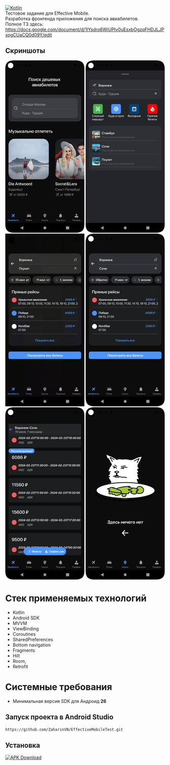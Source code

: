 [![Kotlin](https://img.shields.io/badge/Language-Kotlin-blue.svg)](https://kotlinlang.org)  
Тестовое задание для Effective Mobile.   
Разработка фронтенда приложения для поиска авиабилетов.      
Полное ТЗ здесь:   https://docs.google.com/document/d/1lYsdro6WiUPIv0uEsxbOgzqFHDJLJPxogCUaCQ0d09Y/edit         
## Скриншоты
<p float="left">
    <img src="https://github.com/ZaharinVN/EffectiveMobileTest/blob/master/Screenshot_1.png" width="250"> 
    <img src="https://github.com/ZaharinVN/EffectiveMobileTest/blob/master/Screenshot_2.png" width="250">
    <img src="https://github.com/ZaharinVN/EffectiveMobileTest/blob/master/Screen_recording_1.gif" width="250">
    <img src="https://github.com/ZaharinVN/EffectiveMobileTest/blob/master/Screenshot_3.png" width="250"> 
    <img src="https://github.com/ZaharinVN/EffectiveMobileTest/blob/master/Screenshot_4.png" width="250"> 
    <img src="https://github.com/ZaharinVN/EffectiveMobileTest/blob/master/Screenshot_5.png" width="250"> 
</p>  

# Стек применяемых технологий
- Kotlin
- Android SDK
- MVVM
- ViewBinding
- Сoroutines
- SharedPreferences
- Bottom navigation
- Fragments
- Hilt
- Room,
- Retrofit

# Системные требования
- Минимальная версия SDK для Андроид **26**
  
 ## Запуск проекта в Android Studio
```bash
https://github.com/ZaharinVN/EffectiveMobileTest.git
``` 
 ## Установка
[![APK Download](https://img.shields.io/badge/APK-Download-brightgreen?logo=android)](https://github.com/ZaharinVN/EffectiveMobileTest/blob/master/app-debug.apk)
```


